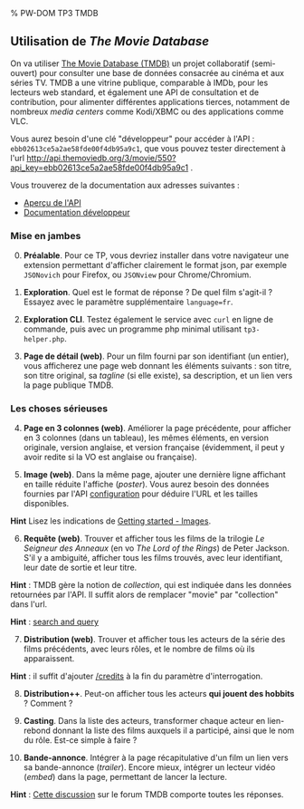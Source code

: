 % PW-DOM  TP3  TMDB

## Utilisation de *The Movie Database*

On va utiliser [The Movie Database (TMDB)](http://www.themoviedb.org/)
un projet collaboratif (semi-ouvert) pour consulter une base de données
consacrée au cinéma et aux séries TV.
TMDB a une vitrine publique, comparable à IMDb, pour les lecteurs web standard,
et également une API de consultation et de contribution, pour alimenter différentes
applications tierces, notamment de nombreux *media centers* comme Kodi/XBMC ou
des applications comme VLC.

Vous aurez besoin d'une clé "développeur" pour accéder à l'API : 
`ebb02613ce5a2ae58fde00f4db95a9c1`, que vous pouvez tester directement
à l'url <http://api.themoviedb.org/3/movie/550?api_key=ebb02613ce5a2ae58fde00f4db95a9c1> .

Vous trouverez de la documentation aux adresses suivantes :

* [Aperçu de l'API](http://www.themoviedb.org/documentation/api)
* [Documentation développeur](http://developers.themoviedb.org/3/getting-started)


### Mise en jambes 

0. **Préalable**. 
Pour ce TP, vous devriez installer dans votre navigateur une extension permettant d'afficher clairement 
le format json, par exemple `JSONovich` pour Firefox, ou `JSONview` pour Chrome/Chromium. 

1. **Exploration**. Quel est le format de réponse ? De quel film s'agit-il ? 
Essayez avec le paramètre supplémentaire `language=fr`.

2. **Exploration CLI**. Testez également le service avec `curl` en ligne de commande, puis avec un
programme php minimal utilisant `tp3-helper.php`.

3. **Page de détail (web)**. Pour un film fourni par son identifiant (un entier), vous afficherez
une page web donnant les éléments suivants : son titre, son titre original, sa
*tagline* (si elle existe), sa description, et un lien vers la page publique TMDB.


### Les choses sérieuses

4. **Page en 3 colonnes (web)**. Améliorer la page précédente, pour afficher en 3 colonnes (dans un tableau),
les mêmes éléments, en version originale, version anglaise, et version française 
(évidemment, il peut y avoir redite si la VO est anglaise ou française). 

5. **Image (web)**. Dans la même page, ajouter une dernière ligne affichant en taille réduite l'affiche
(*poster*). Vous aurez besoin des données fournies par l'API 
[configuration](http://api.themoviedb.org/3/configuration?api_key=ebb02613ce5a2ae58fde00f4db95a9c1) 
pour déduire l'URL et les tailles disponibles.

**Hint** Lisez les indications de [Getting started - Images](https://developers.themoviedb.org/3/getting-started/images).

6. **Requête (web)**. Trouver et afficher tous les films de la trilogie *Le Seigneur des Anneaux* 
(en vo *The Lord of the Rings*) de Peter Jackson.
S'il y a ambiguité, afficher tous les films trouvés, avec leur identifiant, leur date de sortie et
leur titre.

**Hint** : TMDB gère la notion de *collection*, qui est indiquée dans les données retournées par l'API. 
Il suffit alors de remplacer "movie" par "collection" dans l'url.

**Hint** : [search and query](https://developers.themoviedb.org/3/getting-started/search-and-query-for-details)

7. **Distribution (web)**. Trouver et afficher tous les acteurs de la série des films précédents, avec leurs rôles,
et le nombre de films où ils apparaissent.

**Hint** : il suffit d'ajouter [/credits](https://developers.themoviedb.org/3/credits) à la fin du paramètre d'interrogation.

8. **Distribution++**. Peut-on afficher tous les acteurs **qui jouent des hobbits** ? Comment ?

9. **Casting**. Dans la liste des acteurs, transformer chaque acteur en lien-rebond donnant la liste des films auxquels
il a participé, ainsi que le nom du rôle. Est-ce simple à faire ?

10. **Bande-annonce**. Intégrer à la page récapitulative d'un film un lien vers sa bande-annonce (*trailer*). 
Encore mieux, intégrer un lecteur vidéo (*embed*) dans la page, permettant de lancer la lecture.

**Hint** : [Cette discussion](https://www.themoviedb.org/talk/566f816f92514173ff014fdc) sur le forum TMDB comporte toutes les réponses.



